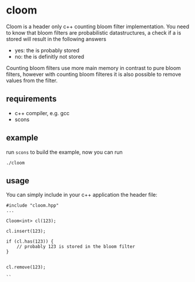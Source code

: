 # cloom
Cloom is a header only c++ counting bloom filter implementation.
You need to know that bloom filters are probabilistic datastructures,
a check if a <value> is stored will result in the following answers

* yes: the <value> is probably stored
* no: the <value> is definitly not stored

Counting bloom filters use more main memory in contrast to pure bloom filters,
however with counting bloom filteres it is also possible to remove values from the filter.

## requirements
* c++ compiler, e.g. gcc
* scons

## example
run `scons` to build the example, now you can run
```
./cloom
```


## usage
You can simply include in your c++ application the header file:
```
#include "cloom.hpp"
...

Cloom<int> cl(123);

cl.insert(123);

if (cl.has(123)) {
    // probably 123 is stored in the bloom filter
}


cl.remove(123);

``